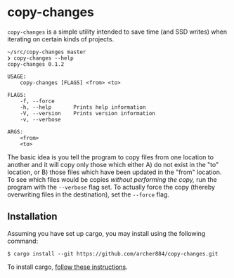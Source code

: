 # copy-changes

`copy-changes` is a simple utility intended to save time (and SSD writes) when iterating on certain kinds of projects.

```shell
~/src/copy-changes master
❯ copy-changes --help
copy-changes 0.1.2

USAGE:
    copy-changes [FLAGS] <from> <to>

FLAGS:
    -f, --force
    -h, --help       Prints help information
    -V, --version    Prints version information
    -v, --verbose

ARGS:
    <from>
    <to>
```

The basic idea is you tell the program to copy files from one location to another and it will copy only those which either A) do not exist in the "to" location, or B) those files which have been updated in the "from" location. To see which files would be copies *without performing the copy,* run the program with the `--verbose` flag set. To actually force the copy (thereby overwriting files in the destination), set the `--force` flag.

## Installation

Assuming you have set up cargo, you may install using the following command:

```shell
$ cargo install --git https://github.com/archer884/copy-changes.git
```

To install cargo, [follow these instructions](https://rustup.rs/).
